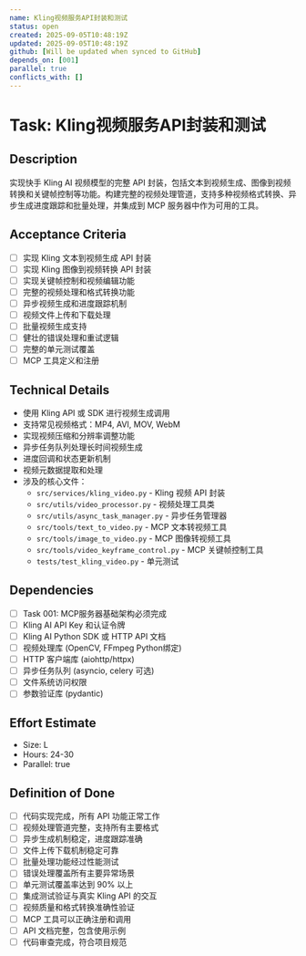 ```yaml
---
name: Kling视频服务API封装和测试
status: open
created: 2025-09-05T10:48:19Z
updated: 2025-09-05T10:48:19Z
github: [Will be updated when synced to GitHub]
depends_on: [001]
parallel: true
conflicts_with: []
---
```


# Task: Kling视频服务API封装和测试

## Description
实现快手 Kling AI 视频模型的完整 API 封装，包括文本到视频生成、图像到视频转换和关键帧控制等功能。构建完整的视频处理管道，支持多种视频格式转换、异步生成进度跟踪和批量处理，并集成到 MCP 服务器中作为可用的工具。

## Acceptance Criteria
- [ ] 实现 Kling 文本到视频生成 API 封装
- [ ] 实现 Kling 图像到视频转换 API 封装
- [ ] 实现关键帧控制和视频编辑功能
- [ ] 完整的视频处理和格式转换功能
- [ ] 异步视频生成和进度跟踪机制
- [ ] 视频文件上传和下载处理
- [ ] 批量视频生成支持
- [ ] 健壮的错误处理和重试逻辑
- [ ] 完整的单元测试覆盖
- [ ] MCP 工具定义和注册

## Technical Details
- 使用 Kling API 或 SDK 进行视频生成调用
- 支持常见视频格式：MP4, AVI, MOV, WebM
- 实现视频压缩和分辨率调整功能
- 异步任务队列处理长时间视频生成
- 进度回调和状态更新机制
- 视频元数据提取和处理
- 涉及的核心文件：
  - `src/services/kling_video.py` - Kling 视频 API 封装
  - `src/utils/video_processor.py` - 视频处理工具类
  - `src/utils/async_task_manager.py` - 异步任务管理器
  - `src/tools/text_to_video.py` - MCP 文本转视频工具
  - `src/tools/image_to_video.py` - MCP 图像转视频工具
  - `src/tools/video_keyframe_control.py` - MCP 关键帧控制工具
  - `tests/test_kling_video.py` - 单元测试

## Dependencies
- [ ] Task 001: MCP服务器基础架构必须完成
- [ ] Kling AI API Key 和认证令牌
- [ ] Kling AI Python SDK 或 HTTP API 文档
- [ ] 视频处理库 (OpenCV, FFmpeg Python绑定)
- [ ] HTTP 客户端库 (aiohttp/httpx)
- [ ] 异步任务队列 (asyncio, celery 可选)
- [ ] 文件系统访问权限
- [ ] 参数验证库 (pydantic)

## Effort Estimate
- Size: L
- Hours: 24-30
- Parallel: true

## Definition of Done
- [ ] 代码实现完成，所有 API 功能正常工作
- [ ] 视频处理管道完整，支持所有主要格式
- [ ] 异步生成机制稳定，进度跟踪准确
- [ ] 文件上传下载机制稳定可靠
- [ ] 批量处理功能经过性能测试
- [ ] 错误处理覆盖所有主要异常场景
- [ ] 单元测试覆盖率达到 90% 以上
- [ ] 集成测试验证与真实 Kling API 的交互
- [ ] 视频质量和格式转换准确性验证
- [ ] MCP 工具可以正确注册和调用
- [ ] API 文档完整，包含使用示例
- [ ] 代码审查完成，符合项目规范